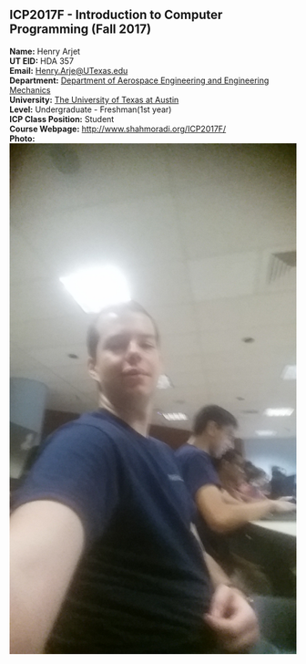 ICP2017F - Introduction to Computer Programming (Fall 2017)
-----------------------------------------------------------

**Name:** Henry Arjet  
**UT EID:** HDA 357  
**Email:** Henry.Arje@UTexas.edu  
**Department:** [Department of Aerospace Engineering and Engineering Mechanics](http://www.ae.utexas.edu/)  
**University:** [The University of Texas at Austin](http://www.utexas.edu/)  
**Level:** Undergraduate - Freshman(1st year)  
**ICP Class Position:** Student  
**Course Webpage:** http://www.shahmoradi.org/ICP2017F/  
**Photo:** ![photo of me](images/selfie.jpg "Bad selfie taken in class")
